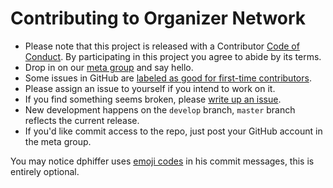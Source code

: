 # Contributing to Organizer Network

* Please note that this project is released with a Contributor [Code of Conduct](CODE_OF_CONDUCT.md). By participating in this project you agree to abide by its terms.
* Drop in on our [meta group](https://organizer.network/join/yycczw12923m2stb) and say hello.
* Some issues in GitHub are [labeled as good for first-time contributors](https://github.com/organizer-network/organizer.network/issues?q=is%3Aopen+is%3Aissue+label%3A%22good+first+issue%22).
* Please assign an issue to yourself if you intend to work on it.
* If you find something seems broken, please [write up an issue](https://github.com/organizer-network/organizer.network/issues).
* New development happens on the `develop` branch, `master` branch reflects the current release.
* If you'd like commit access to the repo, just post your GitHub account in the meta group.

You may notice dphiffer uses [emoji codes](http://emoji-cheat-sheet.com/) in his commit messages, this is entirely optional.
